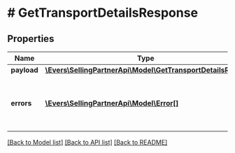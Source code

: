 # # GetTransportDetailsResponse

## Properties

Name | Type | Description | Notes
------------ | ------------- | ------------- | -------------
**payload** | [**\Evers\SellingPartnerApi\Model\GetTransportDetailsResult**](GetTransportDetailsResult.md) |  | [optional]
**errors** | [**\Evers\SellingPartnerApi\Model\Error[]**](Error.md) | A list of error responses returned when a request is unsuccessful. | [optional]

[[Back to Model list]](../../README.md#models) [[Back to API list]](../../README.md#endpoints) [[Back to README]](../../README.md)

